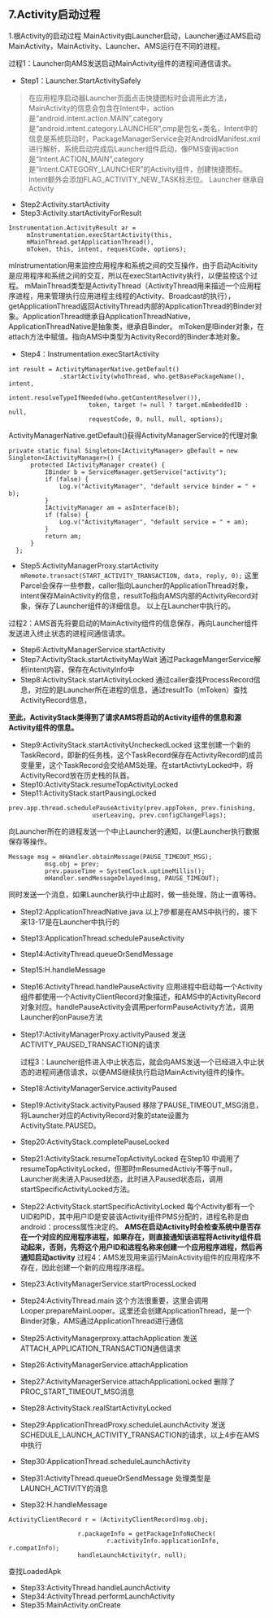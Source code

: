 
## 7.Activity启动过程
1.根Activity的启动过程
MainActivity由Launcher启动，Launcher通过AMS启动MainActivity，MainActivity、Launcher、AMS运行在不同的进程。

过程1：Launcher向AMS发送启动MainActivity组件的进程间通信请求。

  - Step1：Launcher.StartActivitySafely
  
  >在应用程序启动器Launcher页面点击快捷图标时会调用此方法，MainActivity的信息会包含在Intent中，action是“android.intent.action.MAIN”,category是“android.intent.category.LAUNCHER”,cmp是包名+类名，Intent中的信息是系统启动时，PackageManagerService会对AndroidManifest.xml进行解析，系统启动完成后Launcher组件启动，像PMS查询action是“Intent.ACTION_MAIN”,category是“Intent.CATEGORY_LAUNCHER”的Activity组件，创建快捷图标。Intent额外会添加FLAG_ACTIVITY_NEW_TASK标志位。
  Launcher 继承自Activity
  
  - Step2:Activity.startActivity
  - Step3:Activity.startActivityForResult
  
  ```
  Instrumentation.ActivityResult ar =
       mInstrumentation.execStartActivity(this,    
       mMainThread.getApplicationThread(), 
       mToken, this, intent, requestCode, options);
  ```
  mInstrumentation用来监控应用程序和系统之间的交互操作，由于启动Acitivity是应用程序和系统之间的交互，所以在execStartActivity执行，以便监控这个过程。
  mMainThread类型是ActivityThread（ActivityThread用来描述一个应用程序进程，用来管理执行应用进程主线程的Activity、Broadcast的执行），getApplicationThread返回ActivityThread内部的ApplicationThread的Binder对象。ApplicationThread继承自ApplicationThreadNative，ApplicationThreadNative是抽象类，继承自Binder。
  mToken是IBinder对象，在attach方法中赋值。指向AMS中类型为ActivityRecord的Binder本地对象。
  
  - Step4：Instrumentation.execStartActivity
  
  ```
  int result = ActivityManagerNative.getDefault()
                .startActivity(whoThread, who.getBasePackageName(), intent,
                        intent.resolveTypeIfNeeded(who.getContentResolver()),
                        token, target != null ? target.mEmbeddedID : null,
                        requestCode, 0, null, null, options);
  ```
  
  ActivityManagerNative.getDefault()获得ActivityManagerService的代理对象
  
  ```
  private static final Singleton<IActivityManager> gDefault = new Singleton<IActivityManager>() {
        protected IActivityManager create() {
            IBinder b = ServiceManager.getService("activity");
            if (false) {
                Log.v("ActivityManager", "default service binder = " + b);
            }
            IActivityManager am = asInterface(b);
            if (false) {
                Log.v("ActivityManager", "default service = " + am);
            }
            return am;
        }
    };
  ```
  
 - Step5:ActivityManagerProxy.startActivity
  `mRemote.transact(START_ACTIVITY_TRANSACTION, data, reply, 0);`
  这里Parcel会保存一些参数，caller指向Launcher的ApplicationThread对象，intent保存MainActivity的信息，resultTo指向AMS内部的ActivityRecord对象，保存了Launcher组件的详细信息。
  以上在Launcher中执行的。
  
  过程2：AMS首先将要启动的MainActivity组件的信息保存，再向Launcher组件发送进入终止状态的进程间通信请求。
  
 - Step6:ActivityManagerService.startActivity
 - Step7:ActivityStack.startActivityMayWait
   通过PackageMangerService解析intent内容，保存在ActivityInfo中
 - Step8:ActivityStack.startActivityLocked
  通过caller查找ProcessRecord信息，对应的是Launcher所在进程的信息，通过resultTo（mToken）查找ActivityRecord信息，
  
  **至此，ActivityStack类得到了请求AMS将启动的Activity组件的信息和源Activity组件的信息。**
  
 - Step9:ActivityStack.startActivityUncheckedLocked
 这里创建一个新的TaskRecord，即新的任务栈，这个TaskRecord保存在ActivityRecord的成员变量里，这个TaskRecord会交给AMS处理。在startActivtyLocked中，将ActivityRecord放在历史栈的队首。
 - Step10:ActivityStack.resumeTopActivityLocked
 - Step11:ActivityStack.startPausingLocked
 ```
 prev.app.thread.schedulePauseActivity(prev.appToken, prev.finishing,
                        userLeaving, prev.configChangeFlags);
 ```
  向Launcher所在的进程发送一个中止Launcher的通知，以便Launcher执行数据保存等操作。
  ```
  Message msg = mHandler.obtainMessage(PAUSE_TIMEOUT_MSG);
            msg.obj = prev;
            prev.pauseTime = SystemClock.uptimeMillis();
            mHandler.sendMessageDelayed(msg, PAUSE_TIMEOUT);
  ```
  同时发送一个消息，如果Launcher执行中止超时，做一些处理，防止一直等待。
  
- Step12:ApplicationThreadNative.java
  以上7步都是在AMS中执行的，接下来13-17是在Launcher中执行的
- Step13:ApplicationThread.schedulePauseActivity
- Step14:ActivityThread.queueOrSendMessage
- Step15:H.handleMessage
- Step16:ActivityThread.handlePauseActivity
  应用进程中启动每一个Activity组件都使用一个ActivityClientRecord对象描述，和AMS中的ActivityRecord对象对应。handlePauseActivity会调用performPauseActivity方法，调用Launcher的onPause方法
- Step17:ActivityManagerProxy.activityPaused
  发送ACTIVITY_PAUSED_TRANSACTION的请求

  过程3：Launcher组件进入中止状态后，就会向AMS发送一个已经进入中止状态的进程间通信请求，以便AMS继续执行启动MainActivity组件的操作。
  
- Step18:ActivityManagerService.activityPaused
- Step19:ActivityStack.activityPaused
  移除了PAUSE_TIMEOUT_MSG消息，将Launcher对应的ActivityRecord对象的state设置为ActivityState.PAUSED。
- Step20:ActivityStack.completePauseLocked
- Step21:ActivityStack.resumeTopActivityLocked
  在Step10 中调用了resumeTopActivityLocked，但那时mResumedActiviy不等于null，Launcher尚未进入Paused状态，此时进入Paused状态后，调用startSpecificActivityLocked方法。
- Step22:ActivityStack.startSpecificActivityLocked
  每个Activity都有一个UID和PID，其中用户ID是安装该Activity组件PMS分配的，进程名称是由android：process属性决定的。
  **AMS在启动Activity时会检查系统中是否存在一个对应的应用程序进程，如果存在，则直接通知该进程将Activity组件启动起来，否则，先将这个用户ID和进程名称来创建一个应用程序进程，然后再通知启动activity**
  过程4：AMS发现用来运行MainActivity组件的应用程序不存在，因此创建一个新的应用程序进程。
- Step23:ActivityManagerService.startProcessLocked
- Step24:ActivityThread.main
这个方法很重要，这里会调用Looper.prepareMainLooper。这里还会创建ApplicationThread，是一个Binder对象，AMS通过ApplicationThread进行通信
- Step25:ActivityManagerproxy.attachApplication
发送ATTACH_APPLICATION_TRANSACTION通信请求
- Step26:ActivityManagerService.attachApplication
- Step27:ActivityManagerService.attachApplicationLocked
删除了PROC_START_TIMEOUT_MSG消息
- Step28:ActivityStack.realStartActivityLocked
- Step29:ApplicationThreadProxy.scheduleLaunchActivity
  发送SCHEDULE_LAUNCH_ACTIVITY_TRANSACTION的请求，以上4步在AMS中执行
  
- Step30:ApplicationThread.scheduleLaunchActivity  
- Step31:ActivityThread.queueOrSendMessage
处理类型是LAUNCH_ACTIVITY的消息  
- Step32:H.handleMessage
 ```
 ActivityClientRecord r = (ActivityClientRecord)msg.obj;

                    r.packageInfo = getPackageInfoNoCheck(
                            r.activityInfo.applicationInfo, r.compatInfo);
                    handleLaunchActivity(r, null);
 ```
 查找LoadedApk
- Step33:ActivityThread.handleLaunchActivity  
- Step34:ActivityThread.performLaunchActivity  
- Step35:MainActivity.onCreate    
  
  
  
  
  
    
